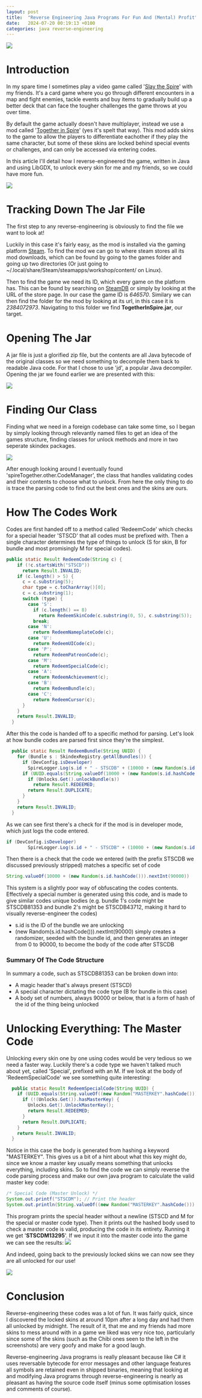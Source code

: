 ```yaml
---
layout: post
title:  "Reverse Engineering Java Programs For Fun And (Mental) Profit"
date:   2024-07-20 00:19:13 +0100
categories: java reverse-engineering
---
```

![](/images/sts-nologo.jpg)

# Introduction

In my spare time I sometimes play a video game called '[Slay the Spire](https://store.steampowered.com/app/646570/Slay_the_Spire/)' with my friends. It's a card game where you go through different encounters in a map and fight enemies, tackle events and buy items to gradually build up a better deck that can face the tougher challenges the game throws at you over time.

By default the game actually doesn't have multiplayer, instead we use a mod called '[Together in Spire](https://steamcommunity.com/sharedfiles/filedetails/?id=2384072973)' (yes it's spelt that way). This mod adds skins to the game to allow the players to differentiate eachother if they play the same character, but some of these skins are locked behind special events or challenges, and can only be accessed via entering codes.

In this article I'll detail how I reverse-engineered the game, written in Java and using LibGDX, to unlock every skin for me and my friends, so we could have more fun.

![](/images/sts-skinlocked.png)

# Tracking Down The Jar File
The first step to any reverse-engineering is obviously to find the file we want to look at!

Luckily in this case it's fairly easy, as the mod is installed via the gaming platform [Steam](https://store.steampowered.com/). To find the mod we can go to where steam stores all its mod downloads, which can be found by going to the games folder and going up two directories (Or just going to ~/.local/share/Steam/steamapps/workshop/content/ on Linux).

Then to find the game we need its ID, which every game on the platform has. This can be found by searching on [SteamDB](https://steamdb.info/) or simply by looking at the URL of the store page. In our case the game ID is _646570_. Similary we can then find the folder for the mod by looking at its url, in this case it is _2384072973_. Navigating to this folder we find **TogetherInSpire.jar**, our target.

# Opening The Jar
A jar file is just a glorified zip file, but the contents are all Java bytecode of the original classes so we need something to decompile them back to readable Java code. For that I chose to use 'jd', a popular Java decompiler. Opening the jar we found earlier we are presented with this:

![](/images/sts-jaropen.png)

# Finding Our Class
Finding what we need in a foreign codebase can take some time, so I began by simply looking through relevantly named files to get an idea of the games structure, finding classes for unlock methods and more in two seperate skindex packages.

![](/images/sts-unlockmethod.png)

After enough looking around I eventually found 'spireTogether.other.CodeManager', the class that handles validating codes and their contents to choose what to unlock. From here the only thing to do is trace the parsing code to find out the best ones and the skins are ours.

# How The Codes Work
Codes are first handed off to a method called 'RedeemCode' which checks for a special header 'STSCD' that all codes must be prefixed with. Then a single character determines the type of things to unlock (S for skin, B for bundle and most promisingly M for special codes).

```java
public static Result RedeemCode(String c) {
    if (!c.startsWith("STSCD"))
      return Result.INVALID; 
    if (c.length() > 5) {
      c = c.substring(5);
      char type = c.toCharArray()[0];
      c = c.substring(1);
      switch (type) {
        case 'S':
          if (c.length() == 8)
            return RedeemSkinCode(c.substring(0, 5), c.substring(5)); 
          break;
        case 'N':
          return RedeemNameplateCode(c);
        case 'U':
          return RedeemUICode(c);
        case 'P':
          return RedeemPatreonCode(c);
        case 'M':
          return RedeemSpecialCode(c);
        case 'A':
          return RedeemAchievement(c);
        case 'B':
          return RedeemBundle(c);
        case 'C':
          return RedeemCursor(c);
      } 
    } 
    return Result.INVALID;
  }
```

After this the code is handed off to a specific method for parsing. Let's look at how bundle codes are parsed first since they're the simplest.

```java
  public static Result RedeemBundle(String UUID) {
    for (Bundle s : SkindexRegistry.getAllBundles()) {
      if (DevConfig.isDeveloper)
        SpireLogger.Log(s.id + " - STSCDB" + (10000 + (new Random(s.id.hashCode())).nextInt(90000))); 
      if (UUID.equals(String.valueOf(10000 + (new Random(s.id.hashCode())).nextInt(90000)))) {
        if (Unlocks.Get().unlockBundle(s))
          return Result.REDEEMED; 
        return Result.DUPLICATE;
      } 
    } 
    return Result.INVALID;
  }
```

As we can see first there's a check for if the mod is in developer mode, which just logs the code entered.
```java
if (DevConfig.isDeveloper)
        SpireLogger.Log(s.id + " - STSCDB" + (10000 + (new Random(s.id.hashCode())).nextInt(90000)));
```

Then there is a check that the code we entered (with the prefix STSCDB we discussed previously stripped) matches a specific set of code
```java
String.valueOf(10000 + (new Random(s.id.hashCode())).nextInt(90000))
```

This system is a slightly poor way of obfuscating the codes contents. Effectively a special number is generated using this code, and is made to give similar codes unique bodies (e.g. bundle 1's code might be STSCDB81353 and bundle 2's might be STSCDB43712, making it hard to visually reverse-engineer the codes)

- s.id is the ID of the bundle we are unlocking
- (new Random(s.id.hashCode())).nextInt(90000) simply creates a randomizer, seeded with the bundle id, and then generates an integer from 0 to 90000, to become the body of the code after STSCDB

### Summary Of The Code Structure
In summary a code, such as STSCDB81353 can be broken down into:
- A magic header that's always present (STSCD)
- A special character dictating the code type (B for bundle in this case)
- A body set of numbers, always 90000 or below, that is a form of hash of the id of the thing being unlocked

# Unlocking Everything: The Master Code
Unlocking every skin one by one using codes would be very tedious so we need a faster way. Luckily there's a code type we haven't talked much about yet, called 'Special', prefixed with an M. If we look at the body of 'RedeemSpecialCode' we see something quite interesting:

```java
  public static Result RedeemSpecialCode(String UUID) {
    if (UUID.equals(String.valueOf((new Random("MASTERKEY".hashCode())).nextInt(90000)))) {
      if (!(Unlocks.Get()).hasMasterKey) {
        Unlocks.Get().UnlockMasterKey();
        return Result.REDEEMED;
      } 
      return Result.DUPLICATE;
    } 
    return Result.INVALID;
  }
```

Notice in this case the body is generated from hashing a keyword "MASTERKEY". This gives us a bit of a hint about what this key might do, since we know a master key usually means something that unlocks everything, including skins. So to find the code we can simply reverse the code parsing process and make our own java program to calculate the valid master key code:

```java
/* Special Code (Master Unlock) */
System.out.printf("STSCDM"); // Print the header
System.out.println(String.valueOf((new Random("MASTERKEY".hashCode())).nextInt(90000))); // Generate the body
```

This program prints the special header without a newline (STSCD and M for the special or master code type). Then it prints out the hashed body used to check a master code is valid, producing the code in its entirety. Running it we get '**STSCDM13295**'. If we input it into the master code into the game we can see the results:
![](/images/sts-redeemed.png)

And indeed, going back to the previously locked skins we can now see they are all unlocked for our use!

![](/images/sts-skinunlocked.png)

# Conclusion
Reverse-engineering these codes was a lot of fun. It was fairly quick, since I discovered the locked skins at around 10pm after a long day and had them all unlocked by midnight. The result of it, that me and my friends had more skins to mess around with in a game we liked was very nice too, particularly since some of the skins (such as the Chibi ones seen to the left in the screenshots) are very goofy and make for a good laugh.

Reverse-engineering Java programs is really pleasant because like C# it uses reversable bytecode for error messages and other language features all symbols are retained even in shipped binaries, meaning that looking at and modifying Java programs through reverse-engineering is nearly as pleasant as having the source code itself (minus some optimisation losses and comments of course).